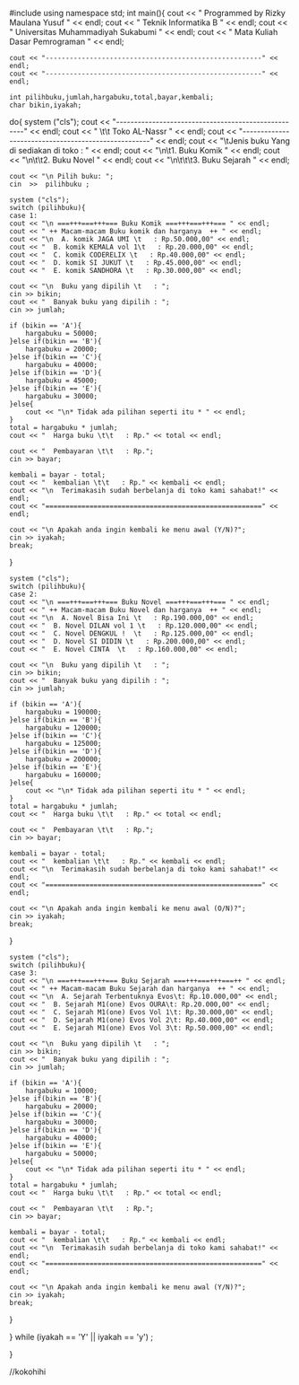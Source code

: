 #include <iostream>
using namespace std;
int main(){
	cout << " Programmed by Rizky Maulana Yusuf " << endl;
	cout << " Teknik Informatika B " << endl;
	cout << " Universitas Muhammadiyah Sukabumi " << endl;
	cout << " Mata Kuliah Dasar Pemrograman " << endl;
	
	cout << "------------------------------------------------------" << endl;
	cout << "------------------------------------------------------" << endl;
	
	int pilihbuku,jumlah,hargabuku,total,bayar,kembali; 
	char bikin,iyakah;

do{
	system ("cls");
	cout << "----------------------------------------------------" << endl;
	cout << "  \t\t  Toko AL-Nassr  " << endl;
	cout << "----------------------------------------------------" << endl;
	cout << "\tJenis buku Yang di sediakan di toko : " << endl;
	cout << "\n\t1. Buku Komik " << endl;
	cout << "\n\t\t2. Buku Novel " << endl;
	cout << "\n\t\t\t3. Buku Sejarah " << endl;
	
	cout << "\n Pilih buku: ";
	cin  >>  pilihbuku ;
	
	system ("cls");
	switch (pilihbuku){
	case 1:
	cout << "\n ===+++===+++=== Buku Komik ===+++===+++=== " << endl;
	cout << " ++ Macam-macam Buku komik dan harganya  ++ " << endl;
	cout << "\n  A. komik JAGA UMI \t   : Rp.50.000,00" << endl;
	cout << "  B. komik KEMALA vol 1\t   : Rp.20.000,00" << endl;
	cout << "  C. komik CODERELIX \t   : Rp.40.000,00" << endl;
	cout << "  D. komik SI JUKUT \t   : Rp.45.000,00" << endl;
	cout << "  E. komik SANDHORA \t   : Rp.30.000,00" << endl;
	
	cout << "\n  Buku yang dipilih \t   : ";
	cin >> bikin;
	cout << "  Banyak buku yang dipilih : ";
	cin >> jumlah;
	
	if (bikin == 'A'){
		hargabuku = 50000;
	}else if(bikin == 'B'){
		hargabuku = 20000;
	}else if(bikin == 'C'){
		hargabuku = 40000;
	}else if(bikin == 'D'){
		hargabuku = 45000;
	}else if(bikin == 'E'){
		hargabuku = 30000;
	}else{
		cout << "\n* Tidak ada pilihan seperti itu * " << endl;
	}
	total = hargabuku * jumlah;
	cout << "  Harga buku \t\t   : Rp." << total << endl;
	
	cout << "  Pembayaran \t\t   : Rp.";
	cin >> bayar;
	
	kembali = bayar - total;
	cout << "  kembalian \t\t   : Rp." << kembali << endl;
	cout << "\n  Terimakasih sudah berbelanja di toko kami sahabat!" << endl;
	cout << "======================================================" << endl;

	cout << "\n Apakah anda ingin kembali ke menu awal (Y/N)?";
	cin >> iyakah;	
	break;
}	
	
	system ("cls");
	switch (pilihbuku){
	case 2:
	cout << "\n ===+++===+++=== Buku Novel ===+++===+++=== " << endl;	
	cout << " ++ Macam-macam Buku Novel dan harganya  ++ " << endl;
	cout << "\n  A. Novel Bisa Ini \t   : Rp.190.000,00" << endl;
	cout << "  B. Novel DILAN vol 1 \t   : Rp.120.000,00" << endl;
	cout << "  C. Novel DENGKUL !  \t   : Rp.125.000,00" << endl;
	cout << "  D. Novel SI DIDIN \t   : Rp.200.000,00" << endl;
	cout << "  E. Novel CINTA  \t   : Rp.160.000,00" << endl;
	
	cout << "\n  Buku yang dipilih \t   : ";
	cin >> bikin;
	cout << "  Banyak buku yang dipilih : ";
	cin >> jumlah;
	
	if (bikin == 'A'){
		hargabuku = 190000;
	}else if(bikin == 'B'){
		hargabuku = 120000;
	}else if(bikin == 'C'){
		hargabuku = 125000;
	}else if(bikin == 'D'){
		hargabuku = 200000;
	}else if(bikin == 'E'){
		hargabuku = 160000;
	}else{
		cout << "\n* Tidak ada pilihan seperti itu * " << endl;
	}
	total = hargabuku * jumlah;
	cout << "  Harga buku \t\t   : Rp." << total << endl;
	
	cout << "  Pembayaran \t\t   : Rp.";
	cin >> bayar;
	
	kembali = bayar - total;
	cout << "  kembalian \t\t   : Rp." << kembali << endl;
	cout << "\n  Terimakasih sudah berbelanja di toko kami sahabat!" << endl;
	cout << "======================================================" << endl;

	cout << "\n Apakah anda ingin kembali ke menu awal (O/N)?";
	cin >> iyakah;	
	break;
}
		
	system ("cls");
	switch (pilihbuku){
	case 3:
	cout << "\n ===+++===+++=== Buku Sejarah ===+++===+++===++ " << endl;	
	cout << " ++ Macam-macam Buku Sejarah dan harganya  ++ " << endl;
	cout << "\n  A. Sejarah Terbentuknya Evos\t: Rp.10.000,00" << endl;
	cout << "  B. Sejarah M1(one) Evos OURA\t: Rp.20.000,00" << endl;
	cout << "  C. Sejarah M1(one) Evos Vol 1\t: Rp.30.000,00" << endl;
	cout << "  D. Sejarah M1(one) Evos Vol 2\t: Rp.40.000,00" << endl;
	cout << "  E. Sejarah M1(one) Evos Vol 3\t: Rp.50.000,00" << endl;
	
	cout << "\n  Buku yang dipilih \t   : ";
	cin >> bikin;
	cout << "  Banyak buku yang dipilih : ";
	cin >> jumlah;
	
	if (bikin == 'A'){
		hargabuku = 10000;
	}else if(bikin == 'B'){
		hargabuku = 20000;
	}else if(bikin == 'C'){
		hargabuku = 30000;
	}else if(bikin == 'D'){
		hargabuku = 40000;
	}else if(bikin == 'E'){
		hargabuku = 50000;
	}else{
		cout << "\n* Tidak ada pilihan seperti itu * " << endl;
	}
	total = hargabuku * jumlah;
	cout << "  Harga buku \t\t   : Rp." << total << endl;

	cout << "  Pembayaran \t\t   : Rp.";
	cin >> bayar;
	
	kembali = bayar - total;
	cout << "  kembalian \t\t   : Rp." << kembali << endl;
	cout << "\n  Terimakasih sudah berbelanja di toko kami sahabat!" << endl;
	cout << "======================================================" << endl;
	
	cout << "\n Apakah anda ingin kembali ke menu awal (Y/N)?";
	cin >> iyakah;	
	break;
}
	
} while (iyakah == 'Y' || iyakah == 'y') ;
	


}



//kokohihi


